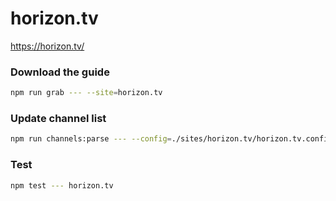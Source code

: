 # horizon.tv

https://horizon.tv/

### Download the guide

```sh
npm run grab --- --site=horizon.tv
```

### Update channel list

```sh
npm run channels:parse --- --config=./sites/horizon.tv/horizon.tv.config.js --output=./sites/horizon.tv/horizon.tv.channels.xml
```

### Test

```sh
npm test --- horizon.tv
```
